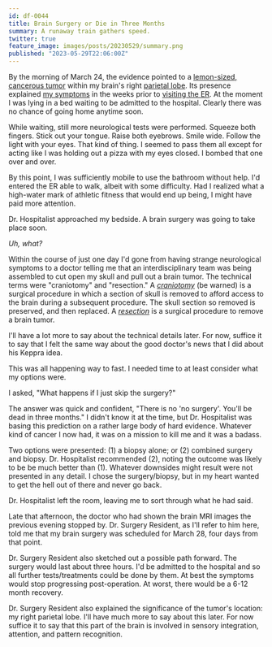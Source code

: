 ```yaml
---
id: df-0044
title: Brain Surgery or Die in Three Months
summary: A runaway train gathers speed.
twitter: true
feature_image: images/posts/20230529/summary.png
published: "2023-05-29T22:06:00Z"
---
```


By the morning of March 24, the evidence pointed to a [lemon-sized, cancerous tumor](/articles/2023/05/27/the-scary-stuff/) within my brain's right [parietal lobe](https://en.wikipedia.org/wiki/Parietal_lobe). Its presence explained [my symptoms](/articles/2023/05/18/everyone-has-a-plan/) in the weeks prior to [visiting the ER](/articles/2023/05/20/er/). At the moment I was lying in a bed waiting to be admitted to the hospital. Clearly there was no chance of going home anytime soon.

While waiting, still more neurological tests were performed. Squeeze both fingers. Stick out your tongue. Raise both eyebrows. Smile wide. Follow the light with your eyes. That kind of thing. I seemed to pass them all except for acting like I was holding out a pizza with my eyes closed. I bombed that one over and over.

By this point, I was sufficiently mobile to use the bathroom without help. I'd entered the ER able to walk, albeit with some difficulty. Had I realized what a high-water mark of athletic fitness that would end up being, I might have paid more attention.

Dr. Hospitalist approached my bedside. A brain surgery was going to take place soon.

*Uh, what?*

Within the course of just one day I'd gone from having strange neurological symptoms to a doctor telling me that an interdisciplinary team was being assembled to cut open my skull and pull out a brain tumor. The technical terms were "craniotomy" and "resection." A [*craniotomy*](https://en.wikipedia.org/wiki/Craniotomy) (be warned) is a surgical procedure in which a section of skull is removed to afford access to the brain during a subsequent procedure. The skull section so removed is preserved, and then replaced. A [*resection*](https://en.wikipedia.org/wiki/Brain_tumor) is a surgical procedure to remove a brain tumor.

I'll have a lot more to say about the technical details later. For now, suffice it to say that I felt the same way about the good doctor's news that I did about his Keppra idea.

This was all happening way to fast. I needed time to at least consider what my options were.

I asked, "What happens if I just skip the surgery?"

The answer was quick and confident, "There is no 'no surgery'. You'll be dead in three months." I didn't know it at the time, but Dr. Hospitalist was basing this prediction on a rather large body of hard evidence. Whatever kind of cancer I now had, it was on a mission to kill me and it was a badass.

Two options were presented: (1) a biopsy alone; or (2) combined surgery and biopsy. Dr. Hospitalist recommended (2), noting the outcome was likely to be be much better than (1). Whatever downsides might result were not presented in any detail. I chose the surgery/biopsy, but in my heart wanted to get the hell out of there and never go back.

Dr. Hospitalist left the room, leaving me to sort through what he had said.

Late that afternoon, the doctor who had shown the brain MRI images the previous evening stopped by. Dr. Surgery Resident, as I'll refer to him here, told me that my brain surgery was scheduled for March 28, four days from that point.

Dr. Surgery Resident also sketched out a possible path forward. The surgery would last about three hours. I'd be admitted to the hospital and so all further tests/treatments could be done by them. At best the symptoms would stop progressing post-operation. At worst, there would be a 6-12 month recovery.

Dr. Surgery Resident also explained the significance of the tumor's location: my right parietal lobe. I'll have much more to say about this later. For now suffice it to say that this part of the brain is involved in sensory integration, attention, and pattern recognition.
